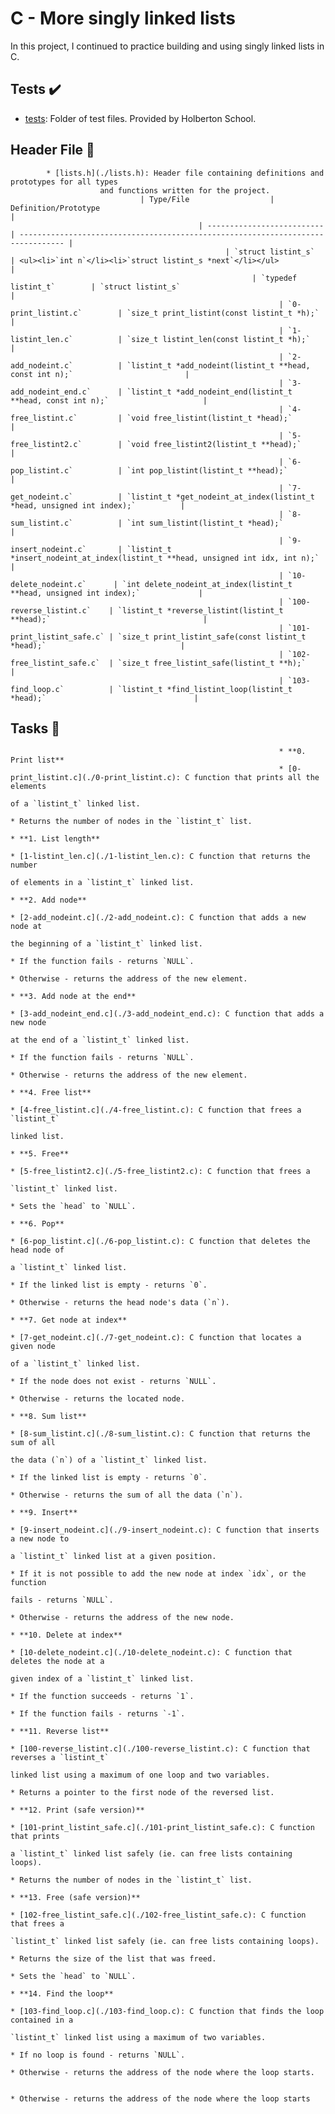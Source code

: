 # C - More singly linked lists
In this project, I continued to practice building and using singly linked lists in C.
## Tests :heavy_check_mark:
* [tests](./tests): Folder of test files. Provided by Holberton School.
## Header File :file_folder:
		    * [lists.h](./lists.h): Header file containing definitions and prototypes for all types
					    and functions written for the project.
								 | Type/File                  | Definition/Prototype                                                             |
										      | -------------------------- | -------------------------------------------------------------------------------- |
												    | `struct listint_s`         | <ul><li>`int n`</li><li>`struct listint_s *next`</li></ul>                       |
														  | `typedef listint_t`        | `struct listint_s`                                                               |
																| `0-print_listint.c`        | `size_t print_listint(const listint_t *h);`                                      |
																| `1-listint_len.c`          | `size_t listint_len(const listint_t *h);`                                        |
																| `2-add_nodeint.c`          | `listint_t *add_nodeint(listint_t **head, const int n);`                         |
																| `3-add_nodeint_end.c`      | `listint_t *add_nodeint_end(listint_t **head, const int n);`                     |
																| `4-free_listint.c`         | `void free_listint(listint_t *head);`                                            |
																| `5-free_listint2.c`        | `void free_listint2(listint_t **head);`                                          |
																| `6-pop_listint.c`          | `int pop_listint(listint_t **head);`                                             |
																| `7-get_nodeint.c`          | `listint_t *get_nodeint_at_index(listint_t *head, unsigned int index);`          |
																| `8-sum_listint.c`          | `int sum_listint(listint_t *head);`                                              |
																| `9-insert_nodeint.c`       | `listint_t *insert_nodeint_at_index(listint_t **head, unsigned int idx, int n);` |
																| `10-delete_nodeint.c`      | `int delete_nodeint_at_index(listint_t **head, unsigned int index);`             |
																| `100-reverse_listint.c`    | `listint_t *reverse_listint(listint_t **head);`                                  |
																| `101-print_listint_safe.c` | `size_t print_listint_safe(const listint_t *head);`                              |
																| `102-free_listint_safe.c`  | `size_t free_listint_safe(listint_t **h);`                                       |
																| `103-find_loop.c`          | `listint_t *find_listint_loop(listint_t *head);`                                 |
## Tasks :page_with_curl:
																* **0. Print list**
																* [0-print_listint.c](./0-print_listint.c): C function that prints all the elements
																					    of a `listint_t` linked list.
																									 * Returns the number of nodes in the `listint_t` list.
																													   * **1. List length**
																															       * [1-listint_len.c](./1-listint_len.c): C function that returns the number
																																				       of elements in a `listint_t` linked list.
																																									  * **2. Add node**
																																											   * [2-add_nodeint.c](./2-add_nodeint.c): C function that adds a new node at
																																																   the beginning of a `listint_t` linked list.
																																																				      * If the function fails - returns `NULL`.
																																																								  * Otherwise - returns the address of the new element.
																																																											      * **3. Add node at the end**
																																																														   * [3-add_nodeint_end.c](./3-add_nodeint_end.c): C function that adds a new node
																																																																				   at the end of a `listint_t` linked list.
																																																																									   * If the function fails - returns `NULL`.
																																																																														* Otherwise - returns the address of the new element.
																																																																																		   * **4. Free list**
																																																																																				     * [4-free_listint.c](./4-free_listint.c): C function that frees a `listint_t`
																																																																																									       linked list.
																																																																																											   * **5. Free**
																																																																																													* [5-free_listint2.c](./5-free_listint2.c): C function that frees a
																																																																																																		    `listint_t` linked list.
																																																																																																					    * Sets the `head` to `NULL`.
																																																																																																									* **6. Pop**
																																																																																																										    * [6-pop_listint.c](./6-pop_listint.c): C function that deletes the head node of
																																																																																																															    a `listint_t` linked list.
																																																																																																																		      * If the linked list is empty - returns `0`.
																																																																																																																						    * Otherwise - returns the head node's data (`n`).
																																																																																																																										* **7. Get node at index**
																																																																																																																													  * [7-get_nodeint.c](./7-get_nodeint.c): C function that locates a given node
																																																																																																																																		  of a `listint_t` linked list.
																																																																																																																																					       * If the node does not exist - returns `NULL`.
																																																																																																																																									  * Otherwise - returns the located node.
																																																																																																																																												      * **8. Sum list**
																																																																																																																																														       * [8-sum_listint.c](./8-sum_listint.c): C function that returns the sum of all
																																																																																																																																																			       the data (`n`) of a `listint_t` linked list.
																																																																																																																																																								  * If the linked list is empty - returns `0`.
																																																																																																																																																												     * Otherwise - returns the sum of all the data (`n`).
																																																																																																																																																																 * **9. Insert**
																																																																																																																																																																		* [9-insert_nodeint.c](./9-insert_nodeint.c): C function that inserts a new node to
																																																																																																																																																																							      a `listint_t` linked list at a given position.
																																																																																																																																																																												 * If it is not possible to add the new node at index `idx`, or the function
																																																																																																																																																																																    fails - returns `NULL`.
																																																																																																																																																																																			   * Otherwise - returns the address of the new node.
																																																																																																																																																																																						     * **10. Delete at index**
																																																																																																																																																																																									  * [10-delete_nodeint.c](./10-delete_nodeint.c): C function that deletes the node at a
																																																																																																																																																																																															  given index of a `listint_t` linked list.
																																																																																																																																																																																																				   * If the function succeeds - returns `1`.
																																																																																																																																																																																																								       * If the function fails - returns `-1`.
																																																																																																																																																																																																												   * **11. Reverse list**
																																																																																																																																																																																																															 * [100-reverse_listint.c](./100-reverse_listint.c): C function that reverses a `listint_t`
																																																																																																																																																																																																																					     linked list using a maximum of one loop and two variables.
																																																																																																																																																																																																																										       * Returns a pointer to the first node of the reversed list.
																																																																																																																																																																																																																															  * **12. Print (safe version)**
																																																																																																																																																																																																																																			* [101-print_listint_safe.c](./101-print_listint_safe.c): C function that prints
																																																																																																																																																																																																																																										  a `listint_t` linked list safely (ie. can free lists containing loops).
																																																																																																																																																																																																																																																   * Returns the number of nodes in the `listint_t` list.
																																																																																																																																																																																																																																																					     * **13. Free (safe version)**
																																																																																																																																																																																																																																																									  * [102-free_listint_safe.c](./102-free_listint_safe.c): C function that frees a
																																																																																																																																																																																																																																																																  `listint_t` linked list safely (ie. can free lists containing loops).
																																																																																																																																																																																																																																																																						   * Returns the size of the list that was freed.
																																																																																																																																																																																																																																																																											     * Sets the `head` to `NULL`.
																																																																																																																																																																																																																																																																															 * **14. Find the loop**
																																																																																																																																																																																																																																																																																		* [103-find_loop.c](./103-find_loop.c): C function that finds the loop contained in a
																																																																																																																																																																																																																																																																																							`listint_t` linked list using a maximum of two variables.
																																																																																																																																																																																																																																																																																											   * If no loop is found - returns `NULL`.
																																																																																																																																																																																																																																																																																														       * Otherwise - returns the address of the node where the loop starts.

																																																																																																																																																																																																																																																																																																	    * Otherwise - returns the address of the node where the loop starts
